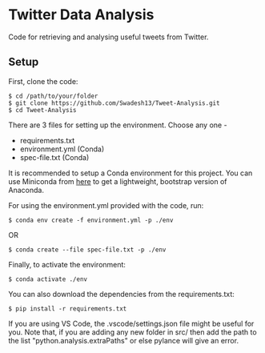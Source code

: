 # Twitter Data Analysis
Code for retrieving and analysing useful tweets from Twitter.

## Setup
First, clone the code:
```
$ cd /path/to/your/folder
$ git clone https://github.com/Swadesh13/Tweet-Analysis.git
$ cd Tweet-Analysis
```

There are 3 files for setting up the environment. Choose any one -
* requirements.txt
* environment.yml (Conda)
*  spec-file.txt (Conda)

It is recommended to setup a Conda environment for this project. You can use Miniconda from [here](https://docs.conda.io/en/latest/miniconda.html) to get a lightweight, bootstrap version of Anaconda.

For using the environment.yml provided with the code, run:
```
$ conda env create -f environment.yml -p ./env
```
OR
```
$ conda create --file spec-file.txt -p ./env
```

Finally, to activate the environment:
```
$ conda activate ./env
```

You can also download the dependencies from the requirements.txt:
```
$ pip install -r requirements.txt
```

If you are using VS Code, the .vscode/settings.json file might be useful for you. Note that, if you are adding any new folder in src/ then add the path to the list "python.analysis.extraPaths" or else pylance will give an error.